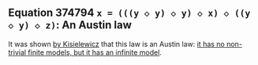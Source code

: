 ## Equation 374794 `x = (((y ◇ y) ◇ y) ◇ x) ◇ ((y ◇ y) ◇ z)`: An Austin law
It was shown [by Kisielewicz](https://teorth.github.io/equational_theories/blueprint/sect0001.html#Kisielewicz) that this law is an Austin law: [it has no non-trivial finite models, but it has an infinite model](https://teorth.github.io/equational_theories/blueprint/infinite-model-chapter.html#kis-thm).
